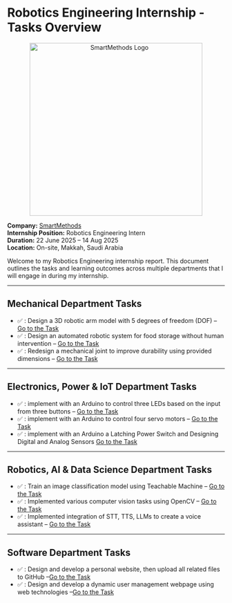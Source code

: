 # Robotics Engineering Internship - Tasks Overview

<p align="center">
  <img src="https://s-m.com.sa/smtc/td/assets/images/logo/logo.png" alt="SmartMethods Logo" width="400"/>
</p>

**Company:** [SmartMethods](https://s-m.com.sa/ar/index.html)   
**Internship Position:** Robotics Engineering Intern  
**Duration:** 22 June 2025 – 14 Aug 2025  
**Location:** On-site, Makkah, Saudi Arabia  

Welcome to my Robotics Engineering internship report. This document outlines the tasks and learning outcomes across multiple departments that I will engage in during my internship.

---

## Mechanical Department Tasks

- ✅ : Design a 3D robotic arm model with 5 degrees of freedom (DOF) – [Go to the Task](./Mechanical%20Department%20Tasks/Task-One)
- ✅ : Design an automated robotic system for food storage without human intervention – [Go to the Task](./Mechanical%20Department%20Tasks/Task-Two)
- ✅ : Redesign a mechanical joint to improve durability using provided dimensions  – [Go to the Task](./Mechanical%20Department%20Tasks/Task-Three)

---

## Electronics, Power & IoT Department Tasks

- ✅ : implement with an Arduino to control three LEDs based on the input from three buttons – [Go to the Task](./Electronics,%20Power%20Department%20and%20IOT/Task-One)
- ✅ : implement with an Arduino to control four servo motors – [Go to the Task](./Electronics,%20Power%20Department%20and%20IOT/Task-Two)
- ✅ : implement with an Arduino a Latching Power Switch and Designing Digital and Analog Sensors [Go to the Task](./Electronics,%20Power%20Department%20and%20IOT/Task-Three)

---

## Robotics, AI & Data Science Department Tasks

- ✅ : Train an image classification model using Teachable Machine – [Go to the Task](./Robotics,%20AI%20and%20data%20science%20Department%20Tasks/Task-One)
- ✅ : Implemented various computer vision tasks using OpenCV – [Go to the Task](./Robotics,%20AI%20and%20data%20science%20Department%20Tasks/Task-Two)
- ✅ : Implemented integration of STT, TTS, LLMs to create a voice assistant – [Go to the Task](./Robotics,%20AI%20and%20data%20science%20Department%20Tasks/Task-Three)

---

## Software Department Tasks

- ✅ : Design and develop a personal website, then upload all related files to GitHub –[Go to the Task](./Software%20Department%20Tasks/Task-One)
- ✅ : Design and develop a dynamic user management webpage using web technologies –[Go to the Task](./Software%20Department%20Tasks/Task-Two)
